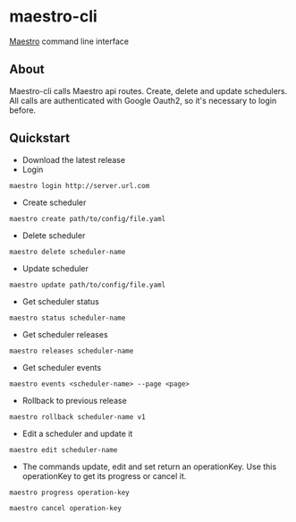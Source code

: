# maestro-cli
[Maestro](https://github.com/topfreegames/maestro) command line interface

## About
Maestro-cli calls Maestro api routes. Create, delete and update schedulers. All calls are authenticated with Google Oauth2, so it's necessary to login before. 

## Quickstart
* Download the latest release
* Login
```
maestro login http://server.url.com
```
* Create scheduler
```
maestro create path/to/config/file.yaml
```
* Delete scheduler
```
maestro delete scheduler-name
```
* Update scheduler
```
maestro update path/to/config/file.yaml
```
* Get scheduler status
```
maestro status scheduler-name
```
* Get scheduler releases
```
maestro releases scheduler-name
```
* Get scheduler events
```
maestro events <scheduler-name> --page <page>
```
* Rollback to previous release
```
maestro rollback scheduler-name v1
```
* Edit a scheduler and update it
```
maestro edit scheduler-name
```
* The commands update, edit and set return an operationKey. Use this operationKey to get its progress or cancel it.
```
maestro progress operation-key
```
```
maestro cancel operation-key
```
